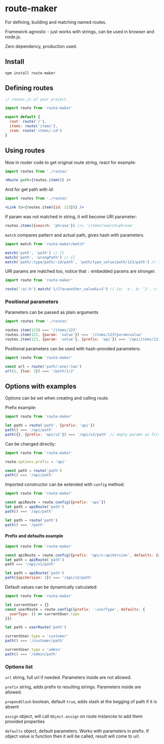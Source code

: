 # route-maker

For defining, building and matching named routes.

Framework agnostic - just works with strings, can be used in browser and node.js.

Zero dependency, production used.

## Install
`npm install route-maker`

## Defining routes
```javascript
// routes.js of your project

import route from 'route-maker'

export default {
  root: route('/'),
  items: route('items'),
  item: route('items/:id')
}
```

## Using routes

Now in router code to get original route string, react for example:

```jsx
import routes from './routes'

<Route path={routes.item()} />
```

And for get path with *id*:

```jsx
import routes from './routes'

<Link to={routes.item({id: 123})} />
```

If param was not matched in string, it will become URI parameter:

```javascript
routes.items({search: 'phrase'}) //= '/items?search=phrase'
```

`match` compares pattern and actual path, gives hash with parameters.
```javascript
import match from 'route-maker/match'

match('path', 'path') // {}
match('path', 'wrongPath') // {}
match('path/:type/path/:id/path', 'path/type_value/path/123/path') // {type: 'type_value', b: '123'}
```

URI params are matched too, notice that `:` embedded params are stronger.
```js
import route from 'route-maker'

route(':a/:b').match('1/2?a=another_value&c=3') // {a: 'a', b: '2', c: '3'}
```

### Positional parameters

Parameters can be passed as plain arguments

```javascript
import routes from './routes'

routes.item(123) === '/items/123'
routes.item(123, {param: 'value'}) === '/items/123?param=value'
routes.item(123, {param: 'value'}, {prefix: 'api'}) === '/api/items/123?param=value'
```

Positional parameters can be used with hash-provided parameters:

```javascript
import route from 'route-maker'

const url = route('path/:one/:two')
url(1, {two: 2}) === '/path/1/2'
```

## Options with examples

Options can be set when creating and calling route.

Prefix example:
```javascript
import route from 'route-maker'

let path = route('path', {prefix: 'api'})
path() === '/api/path'
path({}, {prefix: 'api/v2'}) === '/api/v2/path' // empty params as first argument, can pass null instead
```

Can be changed directly:

```javascript
import route from 'route-maker'

route.options.prefix = 'api'

const path = route('path')
path() === '/api/path'
```

Imported constructor can be extended with `config` method:

```javascript
import route from 'route-maker'

const apiRoute = route.config({prefix: 'api'})
let path = apiRoute('path')
path() === '/api/path'

let path = route('path')
path() === '/path'
```

#### Prefix and defaults example

```javascript
import route from 'route-maker'

const apiRoute = route.config({prefix: 'api/v:apiVersion', defaults: {apiVersion: 1}})
let path = apiRoute('path')
path === '/api/v1/path'

let path = apiRoute('path')
path({apiVersion: 2}) === '/api/v2/path'
```

Default values can be dynamically calculated:

```javascript
import route from 'route-maker'

let currentUser = {}
const userRoute = route.config({prefix: ':userType', defaults: {
  userType: () => currentUser.type
}})

let path = userRoute('path')

currentUser.type = 'customer'
path() === '/customer/path'

currentUser.type = 'admin'
path() === '/admin/path'
```

### Options list

`url` string, full url if needed. Parameters inside are not allowed.

`prefix` string, adds prefix to resulting strings. Parameters inside are allowed.

`prependSlash` boolean, default `true`, adds slash at the begging of path if it is absent

`assign` object, will call `Object.assign` on route instances to add them provided properties

`defaults` object, default parameters. Works with parameters in prefix. If object value is function then it will be called, result will come to url.
